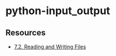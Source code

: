 # **python-input_output**
## Resources
- [7.2. Reading and Writing Files](https://docs.python.org/3/tutorial/inputoutput.html#reading-and-writing-files)

